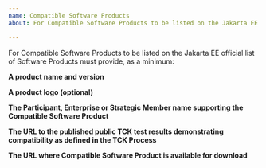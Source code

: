 ```yaml
---
name: Compatible Software Products
about: For Compatible Software Products to be listed on the Jakarta EE official list of Software Products

---
```


For Compatible Software Products to be listed on the Jakarta EE official list of Software Products must provide, as a minimum:

**A product name and version**

**A product logo (optional)**

**The Participant, Enterprise or Strategic Member name supporting the Compatible Software Product**

**The URL to the published public TCK test results demonstrating compatibility as defined in the TCK Process**

**The URL where Compatible Software Product is available for download**